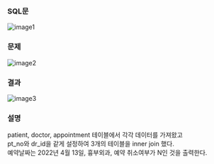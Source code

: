 ### SQL문
![image1](https://user-images.githubusercontent.com/123911778/263883553-e493c0b1-5e8c-46b4-94b4-0410e4e6822b.PNG)

### 문제  
![image2](https://user-images.githubusercontent.com/123911778/263883557-1d95b049-4f91-439c-b5a5-ca3f1dcfafe7.PNG)

### 결과
![image3](https://user-images.githubusercontent.com/123911778/263883558-658ddf8c-9208-48b7-a74e-59e8e0d49966.PNG)

### 설명
patient, doctor, appointment 테이블에서 각각 데이터를 가져왔고         
pt_no와 dr_id을 같게 설정하여 3개의 테이블을 inner join 했다.        
예약날짜는 2022년 4월 13일, 흉부외과, 예약 취소여부가 N인 것을 출력한다.         

